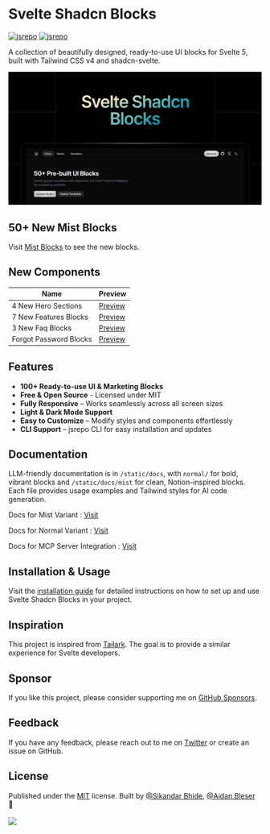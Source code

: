 # Svelte Shadcn Blocks

[![jsrepo](https://jsrepo.com/badges/@sv/cnblocks)](https://jsrepo.com/@sv/cnblocks)
[![jsrepo](https://jsrepo.com/badges/@sv/cnblocks/dm)](https://jsrepo.com/@sv/cnblocks)

A collection of beautifully designed, ready-to-use UI blocks for Svelte 5, built with Tailwind CSS v4 and shadcn-svelte.

![image](./static/og.png)

## 50+ New Mist Blocks

Visit [Mist Blocks](https://sv-blocks.vercel.app/mist/hero) to see the new blocks.

## New Components

| Name                   | Preview                                                       |
| ---------------------- | ------------------------------------------------------------- |
| 4 New Hero Sections    | [Preview](https://sv-blocks.vercel.app/hero#feature-eight)    |
| 7 New Features Blocks  | [Preview](https://sv-blocks.vercel.app/feature#feature-eight) |
| 3 New Faq Blocks       | [Preview](https://sv-blocks.vercel.app/faq)                   |
| Forgot Password Blocks | [Preview](https://sv-blocks.vercel.app/forgot-password)       |

## Features

- **100+ Ready-to-use UI & Marketing Blocks**
- **Free & Open Source** - Licensed under MIT
- **Fully Responsive** – Works seamlessly across all screen sizes
- **Light & Dark Mode Support**
- **Easy to Customize** – Modify styles and components effortlessly
- **CLI Support** – jsrepo CLI for easy installation and updates

## Documentation

LLM-friendly documentation is in `/static/docs`, with `normal/` for bold, vibrant blocks and `/static/docs/mist` for clean, Notion-inspired blocks. Each file provides usage examples and Tailwind styles for AI code generation.

Docs for Mist Variant : [Visit](/static/docs/mist)

Docs for Normal Variant : [Visit](/static/docs/normal)

Docs for MCP Server Integration : [Visit](https://sv-blocks.vercel.app/docs/mcp)

## Installation & Usage

Visit the [installation guide](https://sv-blocks.vercel.app/docs/installation) for detailed instructions on how to set up and use Svelte Shadcn Blocks in your project.

## Inspiration

This project is inspired from [Tailark](https://tailark.com/).
The goal is to provide a similar experience for Svelte developers.

## Sponsor

If you like this project, please consider supporting me on [GitHub Sponsors](https://github.com/sponsors/SikandarJODD).

## Feedback

If you have any feedback, please reach out to me on [Twitter](https://x.com/Sikandar_Bhide) or create an issue on GitHub.

## License

Published under the [MIT](https://github.com/SikandarJODD/cnblocks/blob/master/LICENSE) license.
Built by [@Sikandar Bhide](https://github.com/SikandarJODD), [@Aidan Bleser](https://github.com/ieedan) 💛
<br><br>
<a href="https://github.com/SikandarJODD/cnblocks/graphs/contributors">
<img src="https://contrib.rocks/image?repo=SikandarJODD/cnblocks" />
</a>
